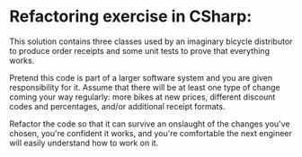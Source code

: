 # Refactoring exercise in CSharp:

This solution contains three classes used by an imaginary bicycle distributor to produce order receipts and some unit tests to prove that everything works.

Pretend this code is part of a larger software system and you are given responsibility for it. Assume that there will be at least one type of change coming your way regularly: more bikes at new prices, different discount codes and percentages, and/or additional receipt formats.

Refactor the code so that it can survive an onslaught of the changes you've chosen, you're confident it works, and you're comfortable the next engineer will easily understand how to work on it.